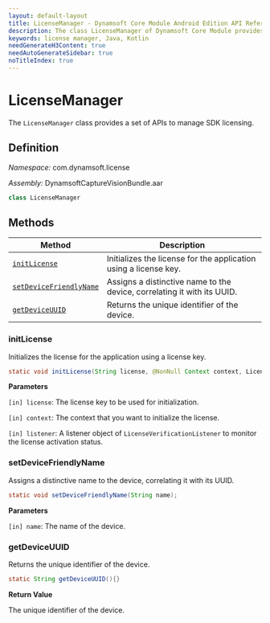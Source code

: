 ```yaml
---
layout: default-layout
title: LicenseManager - Dynamsoft Core Module Android Edition API Reference
description: The class LicenseManager of Dynamsoft Core Module provides a set of APIs to manage SDK licensing.
keywords: license manager, Java, Kotlin
needGenerateH3Content: true
needAutoGenerateSidebar: true
noTitleIndex: true
---
```

 
# LicenseManager

The `LicenseManager` class provides a set of APIs to manage SDK licensing.

## Definition

*Namespace:* com.dynamsoft.license

*Assembly:* DynamsoftCaptureVisionBundle.aar

```java
class LicenseManager
```

## Methods

| Method | Description |
| ------ | ----------- |
| [`initLicense`](#initlicense) | Initializes the license for the application using a license key. |
| [`setDeviceFriendlyName`](#setdevicefriendlyname) | Assigns a distinctive name to the device, correlating it with its UUID. |
| [`getDeviceUUID`](#getdeviceuuid) | Returns the unique identifier of the device. |

### initLicense

Initializes the license for the application using a license key.

```java
static void initLicense(String license, @NonNull Context context, LicenseVerificationListener listener);
```

**Parameters**

`[in] license`: The license key to be used for initialization.

`[in] context`: The context that you want to initialize the license.

`[in] listener`: A listener object of `LicenseVerificationListener` to monitor the license activation status.

### setDeviceFriendlyName

Assigns a distinctive name to the device, correlating it with its UUID.

```java
static void setDeviceFriendlyName(String name);
```

**Parameters**

`[in] name`: The name of the device.

### getDeviceUUID

Returns the unique identifier of the device.

```java
static String getDeviceUUID(){}
```

**Return Value**

The unique identifier of the device.
